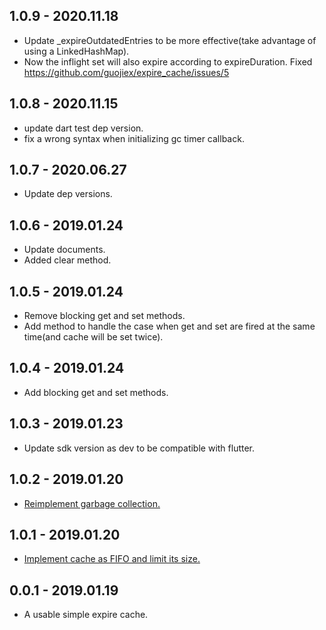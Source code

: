 ## 1.0.9 - 2020.11.18

* Update _expireOutdatedEntries to be more effective(take advantage of using a LinkedHashMap).
* Now the inflight set will also expire according to expireDuration. Fixed https://github.com/guojiex/expire_cache/issues/5

## 1.0.8 - 2020.11.15

* update dart test dep version.
* fix a wrong syntax when initializing gc timer callback.

## 1.0.7 - 2020.06.27

* Update dep versions.

## 1.0.6 - 2019.01.24

* Update documents.
* Added clear method.

## 1.0.5 - 2019.01.24

* Remove blocking get and set methods.
* Add method to handle the case when get and set are fired at the same time(and cache will be set twice).

## 1.0.4 - 2019.01.24

* Add blocking get and set methods.

## 1.0.3 - 2019.01.23

* Update sdk version as dev to be compatible with flutter.


## 1.0.2 - 2019.01.20

* [Reimplement garbage collection.](https://github.com/guojiex/expire_cache/issues/2)

## 1.0.1 - 2019.01.20

* [Implement cache as FIFO and limit its size.](https://github.com/guojiex/expire_cache/issues/1)

## 0.0.1 - 2019.01.19

* A usable simple expire cache.
